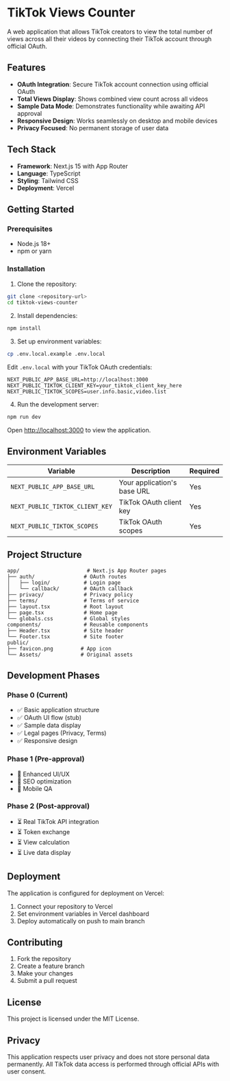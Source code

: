 # TikTok Views Counter

A web application that allows TikTok creators to view the total number of views across all their videos by connecting their TikTok account through official OAuth.

## Features

- **OAuth Integration**: Secure TikTok account connection using official OAuth
- **Total Views Display**: Shows combined view count across all videos
- **Sample Data Mode**: Demonstrates functionality while awaiting API approval
- **Responsive Design**: Works seamlessly on desktop and mobile devices
- **Privacy Focused**: No permanent storage of user data

## Tech Stack

- **Framework**: Next.js 15 with App Router
- **Language**: TypeScript
- **Styling**: Tailwind CSS
- **Deployment**: Vercel

## Getting Started

### Prerequisites

- Node.js 18+ 
- npm or yarn

### Installation

1. Clone the repository:
```bash
git clone <repository-url>
cd tiktok-views-counter
```

2. Install dependencies:
```bash
npm install
```

3. Set up environment variables:
```bash
cp .env.local.example .env.local
```

Edit `.env.local` with your TikTok OAuth credentials:
```
NEXT_PUBLIC_APP_BASE_URL=http://localhost:3000
NEXT_PUBLIC_TIKTOK_CLIENT_KEY=your_tiktok_client_key_here
NEXT_PUBLIC_TIKTOK_SCOPES=user.info.basic,video.list
```

4. Run the development server:
```bash
npm run dev
```

Open [http://localhost:3000](http://localhost:3000) to view the application.

## Environment Variables

| Variable | Description | Required |
|----------|-------------|----------|
| `NEXT_PUBLIC_APP_BASE_URL` | Your application's base URL | Yes |
| `NEXT_PUBLIC_TIKTOK_CLIENT_KEY` | TikTok OAuth client key | Yes |
| `NEXT_PUBLIC_TIKTOK_SCOPES` | TikTok OAuth scopes | Yes |

## Project Structure

```
app/                      # Next.js App Router pages
├── auth/                # OAuth routes
│   ├── login/           # Login page
│   └── callback/        # OAuth callback
├── privacy/             # Privacy policy
├── terms/               # Terms of service
├── layout.tsx           # Root layout
├── page.tsx             # Home page
└── globals.css          # Global styles
components/              # Reusable components
├── Header.tsx           # Site header
└── Footer.tsx           # Site footer
public/
├── favicon.png         # App icon
└── Assets/             # Original assets
```

## Development Phases

### Phase 0 (Current)
- ✅ Basic application structure
- ✅ OAuth UI flow (stub)
- ✅ Sample data display
- ✅ Legal pages (Privacy, Terms)
- ✅ Responsive design

### Phase 1 (Pre-approval)
- 🔄 Enhanced UI/UX
- 🔄 SEO optimization
- 🔄 Mobile QA

### Phase 2 (Post-approval)
- ⏳ Real TikTok API integration
- ⏳ Token exchange
- ⏳ View calculation
- ⏳ Live data display

## Deployment

The application is configured for deployment on Vercel:

1. Connect your repository to Vercel
2. Set environment variables in Vercel dashboard
3. Deploy automatically on push to main branch

## Contributing

1. Fork the repository
2. Create a feature branch
3. Make your changes
4. Submit a pull request

## License

This project is licensed under the MIT License.

## Privacy

This application respects user privacy and does not store personal data permanently. All TikTok data access is performed through official APIs with user consent.
